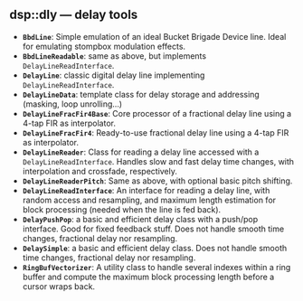 ## dsp::dly — delay tools

- **`BbdLine`**: Simple emulation of an ideal Bucket Brigade Device line. Ideal for emulating stompbox modulation effects.
- **`BbdLineReadable`**: same as above, but implements `DelayLineReadInterface`.
- **`DelayLine`**: classic digital delay line implementing `DelayLineReadInterface`.
- **`DelayLineData`**: template class for delay storage and addressing (masking, loop unrolling…)
- **`DelayLineFracFir4Base`**: Core processor of a fractional delay line using a 4-tap FIR as interpolator.
- **`DelayLineFracFir4`**: Ready-to-use fractional delay line using a 4-tap FIR as interpolator.
- **`DelayLineReader`**: Class for reading a delay line accessed with a `DelayLineReadInterface`. Handles slow and fast delay time changes, with interpolation and crossfade, respectively.
- **`DelayLineReaderPitch`**: Same as above, with optional basic pitch shifting.
- **`DelayLineReadInterface`**: An interface for reading a delay line, with random access and resampling, and maximum length estimation for block processing (needed when the line is fed back).
- **`DelayPushPop`**: a basic and efficient delay class with a push/pop interface. Good for fixed feedback stuff. Does not handle smooth time changes, fractional delay nor resampling.
- **`DelaySimple`**: a basic and efficient delay class. Does not handle smooth time changes, fractional delay nor resampling.
- **`RingBufVectorizer`**: A utility class to handle several indexes within a ring buffer and compute the maximum block processing length before a cursor wraps back.
